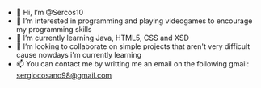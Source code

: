 - 👋 Hi, I’m @Sercos10
- 👀 I’m interested in programming and playing videogames to encourage my programming skills
- 🌱 I’m currently learning Java, HTML5, CSS and XSD
- 💞️ I’m looking to collaborate on simple projects that aren't very difficult cause nowdays i'm currently learning
- 📫 You can contact me by writting me an email on the following gmail: sergiocosano98@gmail.com

<!---
Sercos10/Sercos10 is a ✨ special ✨ repository because its `README.md` (this file) appears on your GitHub profile.
You can click the Preview link to take a look at your changes.
--->
